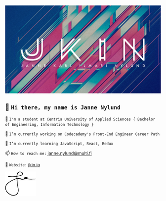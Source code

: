 ![WELCOME](https://github.com/janne-nylund/janne-nylund/blob/main/github.jpg "Janne Nylund")

## 👋 `Hi there, my name is Janne Nylund`

<!--
**janne-nylund/janne-nylund** is a ✨ _special_ ✨ repository because its `README.md` (this file) appears on your GitHub profile.

Here are some ideas to get you started:
-->
🏫  `I'm a student at Centria University of Applied Sciences { Bachelor of Engineering, Information Technology }`

🔨  `I’m currently working on Codecademy's Front-End Engineer Career Path`

🚀  `I’m currently learning JavaScript, React, Redux`

📫  `How to reach me:`  [janne.nylund@multi.fi](mailto:janne.nylund@multi.fi)

💾  `Website:`  [jkin.io](http://www.jkin.io) 

<img src="name.png" width="100" /> 
